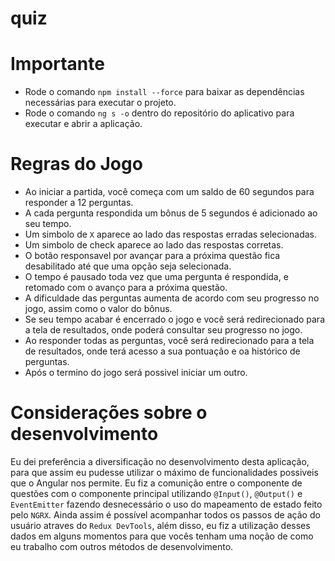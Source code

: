 # quiz

# Importante
- Rode o comando ``npm install --force`` para baixar as dependências necessárias para executar o projeto.
- Rode o comando ``ng s -o`` dentro do repositório do aplicativo para executar e abrir a aplicação.


# Regras do Jogo
- Ao iniciar a partida, você começa com um saldo de 60 segundos para responder a 12 perguntas.
- A cada pergunta respondida um bônus de 5 segundos é adicionado ao seu tempo.
- Um simbolo de ``X`` aparece ao lado das respostas erradas selecionadas.
- Um simbolo de check aparece ao lado das respostas corretas.
- O botão responsavel por avançar para a próxima questão fica desabilitado até que uma opção seja selecionada.
- O tempo é pausado toda vez que uma pergunta é respondida, e retomado com o avanço para a próxima questão.
- A dificuldade das perguntas aumenta de acordo com seu progresso no jogo, assim como o valor do bônus.
- Se seu tempo acabar é encerrado o jogo e você será redirecionado para a tela de resultados, onde poderá consultar seu progresso no jogo.
- Ao responder todas as perguntas, você será redirecionado para a tela de resultados, onde terá acesso a sua pontuação e oa histórico de perguntas.
- Após o termino do jogo será possivel iniciar um outro.


# Considerações sobre o desenvolvimento

Eu dei preferência a diversificação no desenvolvimento desta aplicação, para que assim eu pudesse utilizar o máximo de funcionalidades possiveis que o Angular nos permite.
  Eu fiz a comunição entre o componente de questões com o componente principal utilizando ``@Input()``, ``@Output()`` e ``EventEmitter`` fazendo desnecessário o uso do mapeamento de estado feito pelo ``NGRX``. Ainda assim é possível acompanhar todos os passos de ação do usuário atraves do ``Redux DevTools``, além disso, eu fiz a utilização desses dados em alguns momentos para que vocês tenham uma noção de como eu trabalho com outros métodos de desenvolvimento.
  
